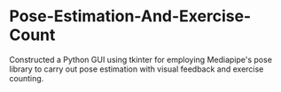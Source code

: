 # Pose-Estimation-And-Exercise-Count
Constructed a Python GUI using tkinter for employing Mediapipe's pose library to carry out pose estimation with visual feedback and exercise counting.
